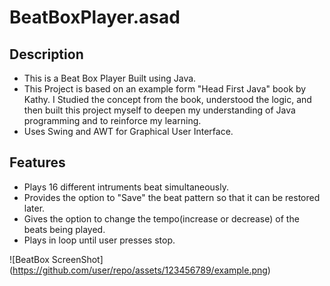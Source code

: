 # BeatBoxPlayer.asad
## Description
- This is a Beat Box Player Built using Java.
- This Project is based on an example form "Head First Java" book by Kathy. I Studied the concept from the book, understood the logic, and 
  then built this project myself to deepen my understanding of Java programming and to reinforce my learning.
- Uses Swing and AWT for Graphical User Interface.
## Features
- Plays 16 different intruments beat simultaneously.
- Provides the option to "Save" the beat pattern so that it can be restored later.
- Gives the option to change the tempo(increase or decrease) of the beats being played.
- Plays in loop until user presses stop.

![BeatBox ScreenShot] (https://github.com/user/repo/assets/123456789/example.png)


